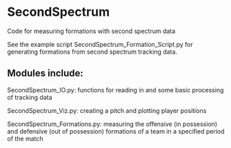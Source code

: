 # SecondSpectrum
Code for measuring formations with second spectrum data

See the example script SecondSpectrum_Formation_Script.py for generating formations from second spectrum tracking data.

Modules include:
----------------
SecondSpectrum_IO.py: functions for reading in and some basic processing of tracking data

SecondSpectrum_Viz.py: creating a pitch and plotting player positions

SecondSpectrum_Formations.py: measuring the offensive (in possession) and defensive (out of possession) formations of a team in a specified period of the match
